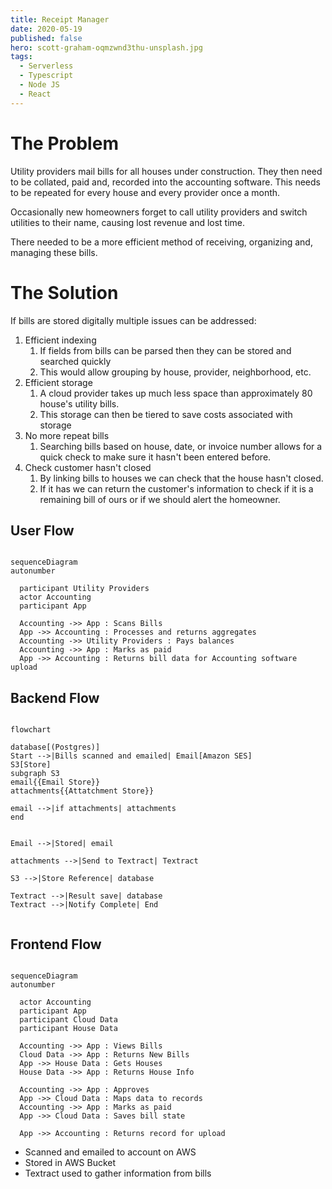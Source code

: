 ```yaml
---
title: Receipt Manager
date: 2020-05-19
published: false
hero: scott-graham-oqmzwnd3thu-unsplash.jpg
tags:
  - Serverless
  - Typescript
  - Node JS
  - React
---
```

# The Problem

Utility providers mail bills for all houses under construction. They then need to be collated, paid and, recorded into the accounting software. This needs to be repeated for every house and every provider once a month. 

Occasionally new homeowners forget to call utility providers and switch utilities to their name, causing lost revenue and lost time. 

There needed to be a more efficient method of receiving, organizing and, managing these bills.


# The Solution

If bills are stored digitally multiple issues can be addressed:
1. Efficient indexing
   1. If fields from bills can be parsed then they can be stored and searched quickly
   2. This would allow grouping by house, provider, neighborhood, etc.
2. Efficient storage 
   1. A cloud provider takes up much less space than approximately 80 house's utility bills.
   2. This storage can then be tiered to save costs associated with storage
3. No more repeat bills
   1. Searching bills based on house, date, or invoice number allows for a quick check to make sure it hasn't been entered before.
4. Check customer hasn't closed
   1. By linking bills to houses we can check that the house hasn't closed.
   2. If it has we can return the customer's information to check if it is a remaining bill of ours or if we should alert the homeowner.



## User Flow



```mermaid

sequenceDiagram
autonumber

  participant Utility Providers
  actor Accounting
  participant App

  Accounting ->> App : Scans Bills
  App ->> Accounting : Processes and returns aggregates
  Accounting ->> Utility Providers : Pays balances
  Accounting ->> App : Marks as paid
  App ->> Accounting : Returns bill data for Accounting software upload

```


## Backend Flow

```mermaid

flowchart

database[(Postgres)]
Start -->|Bills scanned and emailed| Email[Amazon SES]
S3[Store]
subgraph S3
email{{Email Store}}
attachments{{Attatchment Store}}

email -->|if attachments| attachments
end


Email -->|Stored| email

attachments -->|Send to Textract| Textract

S3 -->|Store Reference| database

Textract -->|Result save| database
Textract -->|Notify Complete| End


```

## Frontend Flow

```mermaid

sequenceDiagram
autonumber
  
  actor Accounting
  participant App
  participant Cloud Data
  participant House Data

  Accounting ->> App : Views Bills
  Cloud Data ->> App : Returns New Bills
  App ->> House Data : Gets Houses
  House Data ->> App : Returns House Info

  Accounting ->> App : Approves
  App ->> Cloud Data : Maps data to records
  Accounting ->> App : Marks as paid
  App ->> Cloud Data : Saves bill state

  App ->> Accounting : Returns record for upload

```




  - Scanned and emailed to account on AWS
  - Stored in AWS Bucket
  - Textract used to gather information from bills

